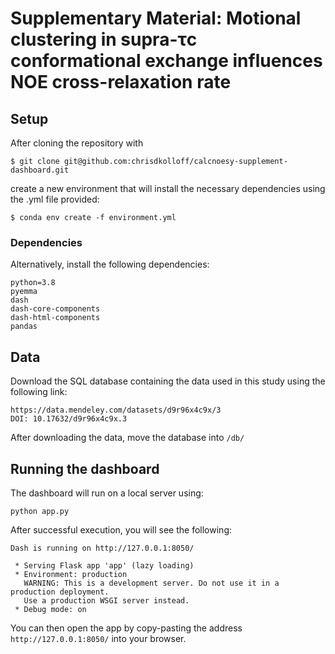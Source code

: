 # Supplementary Material: Motional clustering in supra-τc conformational exchange influences NOE cross-relaxation rate

## Setup
After cloning the repository with

```
$ git clone git@github.com:chrisdkolloff/calcnoesy-supplement-dashboard.git
```

create a new environment that will install the necessary dependencies using the .yml file
provided:

```
$ conda env create -f environment.yml
```

### Dependencies
Alternatively, install the following dependencies:
```
python=3.8
pyemma
dash
dash-core-components
dash-html-components
pandas
```

## Data
Download the SQL database containing the data used in this study using the following link:

``` 
https://data.mendeley.com/datasets/d9r96x4c9x/3
DOI: 10.17632/d9r96x4c9x.3
```

After downloading the data, move the database into `/db/`

## Running the dashboard
The dashboard will run on a local server using:

```
python app.py
```

After successful execution, you will see the following:

```
Dash is running on http://127.0.0.1:8050/

 * Serving Flask app 'app' (lazy loading)
 * Environment: production
   WARNING: This is a development server. Do not use it in a production deployment.
   Use a production WSGI server instead.
 * Debug mode: on
```
You can then open the app by copy-pasting the address ```http://127.0.0.1:8050/``` into your browser. 